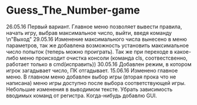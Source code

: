 # Guess_The_Number-game
26.05.16 Первый вариант. Главное меню позволяет вывести правила, начать игру, выбрав максимальное число, выйти, введя команду \n"Выход"
29.05.16 Изменение максимального числа вынесено в меню параметров, так же добавлена возможность установить максимальное число попыток (теперь можно проиграть). Так же при переходе в какое-либо меню происходит очистка консоли (команда cls, соотвестсвенно, работает только в cmd(исправить))
30.05.16 Добавлен режим, в котором игрок загадывает число, ПК отгадывает.
15.06.16 Изменено главное меню. В главном меню добавлен выбор игры (вторая прока что не написана) меню игры доступно после выбора соответствующей игры. Небольшие изменения в выводимом тексте.
Убрать зависимость вводимых команд от регистра.
Когда-нибудь добавлю GUI.
